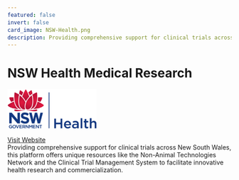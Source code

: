 ```yaml
---
featured: false
invert: false
card_image: NSW-Health.png
description: Providing comprehensive support for clinical trials across New South Wales, this platform offers unique resources like the Non-Animal Technologies Network and the Clinical Trial Management System to facilitate innovative health research and commercialization.
---
```


# NSW Health Medical Research
<img src="NSW-Health.png" alt="Logo" style="max-width: 200px; height: auto;">

<a href="https://www.medicalresearch.nsw.gov.au/clinical-trial-management-system/">Visit Website</a>  
Providing comprehensive support for clinical trials across New South Wales, this platform offers unique resources like the Non-Animal Technologies Network and the Clinical Trial Management System to facilitate innovative health research and commercialization.

